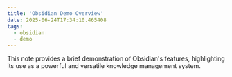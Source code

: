 ```yaml
---
title: 'Obsidian Demo Overview'
date: 2025-06-24T17:34:10.465408
tags:
  - obsidian
  - demo
---
```


This note provides a brief demonstration of Obsidian's features, highlighting its use as a powerful and versatile knowledge management system.
